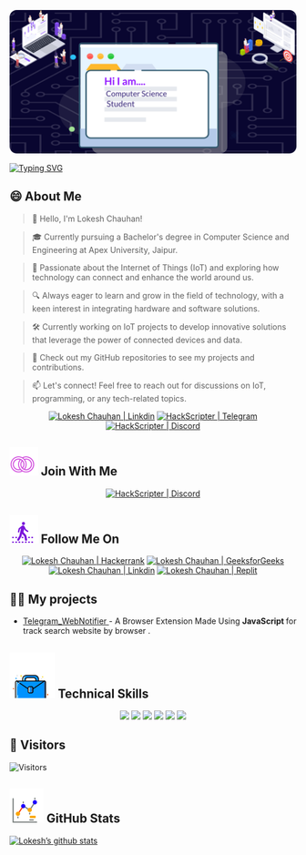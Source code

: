<!--Banner Start-->
<p align="center">
  <a href="#blank"><img src="icon/Banner.png" alt="HackResist"></a>
</p>

[![Typing SVG](https://readme-typing-svg.demolab.com?font=Fira+Code&pause=1000&color=6172FF&center=true&vCenter=true&random=false&width=835&lines=%F0%9F%91%8BHello+Visitors.+Welcome+Here!%F0%9F%91%8B;+%F0%9F%9A%80+Let's+create+greatness+together!+%F0%9F%9A%80;%E2%9C%A8in+the+world+of+technology+and+beyond.+%E2%9C%A8)](https://git.io/typing-svg)
<!--Banner End-->
<!--About Me Start-->

## 😄 About Me
> 👋 Hello, I'm Lokesh Chauhan!

> 🎓 Currently pursuing a Bachelor's degree in Computer Science and Engineering at Apex University, Jaipur.

> 🌟 Passionate about the Internet of Things (IoT) and exploring how technology can connect and enhance the world around us.
<!--- 🎓 I am a Second year Bachelor of Technology in <strong>Computer Science and Engineering</strong> student at Apex Institute of Engineering and Technology, Jaipur.-->
> 🔍 Always eager to learn and grow in the field of technology, with a keen interest in integrating hardware and software solutions.
<!--- 🌱 I am currently learning Python and Internet of Things.-->
> 🛠 Currently working on IoT projects to develop innovative solutions that leverage the power of connected devices and data.

> 🔭 Check out my GitHub repositories to see my projects and contributions.

<!-- 💬 If you have any question/feedback, please do not hesitate to reach out to me!
-->
>  📫 Let's connect! Feel free to reach out for discussions on IoT, programming, or any tech-related topics.

<p align="center">
  <a href="https://www.linkedin.com/in/lokeshchauhanapex/"><img src="https://img.shields.io/badge/Linkedin-10000?style=plastic&logo=LinkedIn&logoColor=FFFFFF&labelColor=2A79D7&color=2A79D7" alt="Lokesh Chauhan  | Linkdin"/></a>
  <a href="https://t.me/HackResist"><img src="https://img.shields.io/badge/Telegram-100000?style=plastic&logo=Telegram&logoColor=FF&labelColor=070858&color=070858" alt="HackScripter | Telegram"/></a>
    <a href="https://discordapp.com/users/devloperlokesh"><img src="https://img.shields.io/badge/Discord-100000?style=plastic&logo=discord&logoColor=F7F7F7&labelColor=000DFF&color=000DFF" alt="HackScripter | Discord"/></a>
</p>
<!--About Me End-->

<!-- Join Wiith Me Start-->

## ![Join With Me](/icon/join.svg) Join With Me 
<p align="center">
    <a href="https://discord.com/invite/yGnCBRzjA5"><img src="https://img.shields.io/badge/Discord-100000?style=plastic&logo=discord&logoColor=F7F7F7&labelColor=000DFF&color=000DFF" alt="HackScripter | Discord"/>
    </a>

</p>
<!--Join With Me End -->

<!--Follow Me On Start-->
## ![Follow Me](/icon/follow.svg) Follow Me On 
<p>
<p align="center">
    <a href="https://www.hackerrank.com/profile/lokeshchauhan171"><img src="https://img.shields.io/badge/Hackerrank-100000?style=plastic&logo=hackerrank&logoColor=FFFFFF&labelColor=42BA3D&color=0EA608" alt="Lokesh Chauhan | Hackerrank"/></a>
    <a href="https://geeksforgeeks.org/user/lokeshchauhan"><img src="https://img.shields.io/badge/GeeksforGeeks-100000?style=plastic&logo=geeksforgeeks&logoColor=FFFFFF&labelColor=42BA3D&color=23891F" alt="Lokesh Chauhan | GeeksforGeeks"/></a>
  <a href="https://www.linkedin.com/in/lokeshchauhanapex/"><img src="https://img.shields.io/badge/Linkedin-10000?style=plastic&logo=LinkedIn&logoColor=FFFFFF&labelColor=2A79D7&color=2A79D7" alt="Lokesh Chauhan  | Linkdin"/></a>
   </a>
    <a href="https://replit.com/@HackResist"><img src="https://img.shields.io/badge/Replit-100000?style=plastic&logo=replit&logoColor=f26207&labelColor=051E59&color=0e1525" alt="Lokesh Chauhan | Replit"/>
    </a>



 

</p>

<!--Follow ME n End-->

<!--My Project Strart-->
## 👨‍💻 My projects
* [Telegram_WebNotifier ](https://github.com/HackResist/TeleTabAlert_Extension) - A Browser Extension Made Using  <strong>JavaScript </strong> for track search website by browser .
<!--My Project End-->
<!--Technical Skills Start-->
## ![Technical Skills](icon/Skill.svg) Technical Skills
<p align="center">
  <a href="https://www.open-std.org/JTC1/SC22/WG14/">
    <img src="https://skillicons.dev/icons?i=c" /></a>
 <a href=https://www.oracle.com/java/">
    <img src="https://skillicons.dev/icons?i=java" /></a>
 <a href="https://isocpp.org/">
    <img src="https://skillicons.dev/icons?i=cpp" /></a>
<a href="https://www.python.org/">
    <img src="https://skillicons.dev/icons?i=py" /></a>
<a href="https://www.gnu.org/software/bash/">
    <img src="https://skillicons.dev/icons?i=bash" /></a>
  <a href="https://ecma-international.org/publications-and-standards/standards/ecma-262/">
    <img src="https://skillicons.dev/icons?i=js" /></a>
      </p>
<!--Technical Skills End-->
<!--Visitors Start-->
<!--Buy With Coffee-->
<!--Find On Petron-->
<!--Donate -->

## 👀 Visitors
![Visitors](https://moe-counter.glitch.me/get/@HackResist?theme=rule34)
<!--Visitors End -->
<!--Github Graph Start-->
## ![Github Stats](/icon/graph.svg) GitHub Stats 
[![Lokesh’s github stats](https://github-readme-stats.vercel.app/api?username=HackResist&show_icons=true&theme=dark&count_private=true)](https://github.com/HackResist)
<!--Github Graph End-->
 



